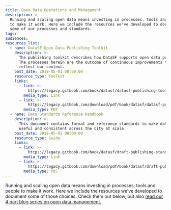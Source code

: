 ```yaml
---
title: Open Data Operations and Management
description: >-
  Running and scaling open data means investing in processes, tools and people
  to make it work. Here we include the resources we've developed to document
  some of our processes and standards.
tags:
audiences:
resources_list:
  - name: DataSF Open Data Publishing Toolkit
    description: >-
      The publishing toolkit describes how DataSF supports open data publishing.
      The processes herein are the outcome of continuous improvements that
      reflect our context.
    post_date: 2018-05-01 00:00:00
    resource_type: Toolkit
    links:
      - link: >-
          https://legacy.gitbook.com/book/datasf/datasf-publishing-toolkit/details
        media_type: Link
      - link: >-
          https://legacy.gitbook.com/download/pdf/book/datasf/datasf-publishing-toolkit
        media_type: PDF
  - name: Data Standards Reference Handbook
    description: >-
      This document contains format and reference standards to make data more
      useful and consistent across the City at scale.
    post_date: 2018-05-01 00:00:00
    resource_type: Guide
    links:
      - link: >-
          https://legacy.gitbook.com/book/datasf/draft-publishing-standards/details
        media_type: Link
      - link: >-
          https://legacy.gitbook.com/download/pdf/book/datasf/draft-publishing-standards
        media_type: PDF
---
```


Running and scaling open data means investing in processes, tools and people to make it work. Here we include the resources we’ve developed to document some of those choices. Check them out below, but also [read our 4 part blog series on open data management.](/blog/part-1-datasfs-operating-manual-for-open-data/)